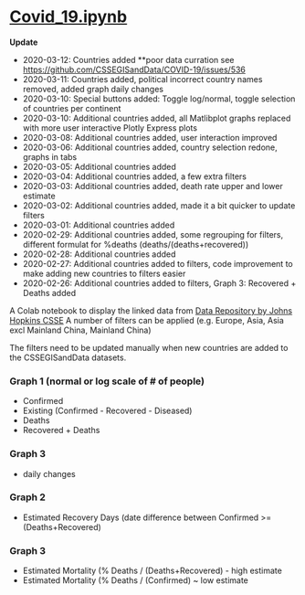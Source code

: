 

# [Covid_19.ipynb](https://github.com/flow4u/public/blob/master/Covid_19.ipynb)

**Update**
- 2020-03-12: Countries added **poor data curration see https://github.com/CSSEGISandData/COVID-19/issues/536
- 2020-03-11: Countries added, political incorrect country names removed, added graph daily changes
- 2020-03-10: Special buttons added: Toggle log/normal, toggle selection of countries per continent  
- 2020-03-10: Additional countries added, all Matlibplot graphs replaced with more user interactive Plotly Express plots
- 2020-03-08: Additional countries added, user interaction improved
- 2020-03-06: Additional countries added, country selection redone, graphs in tabs
- 2020-03-05: Additional countries added
- 2020-03-04: Additional countries added, a few extra filters
- 2020-03-03: Additional countries added, death rate upper and lower estimate
- 2020-03-02: Additional countries added, made it a bit quicker to update filters
- 2020-03-01: Additional countries added
- 2020-02-29: Additional countries added, some regrouping for filters, different formulat for %deaths (deaths/(deaths+recovered))
- 2020-02-28: Additional countries added
- 2020-02-27: Additional countries added to filters, code improvement to make adding new countries to filters easier
- 2020-02-26: Additional countries added to filters, Graph 3: Recovered + Deaths added

A Colab notebook to display the linked data from [Data Repository by Johns Hopkins CSSE](https://github.com/CSSEGISandData/COVID-19)
A number of filters can be applied (e.g. Europe, Asia, Asia excl Mainland China, Mainland China)

The filters need to be updated manually when new countries are added to the CSSEGISandData datasets.

### Graph 1 (normal or log scale of # of people)
- Confirmed
- Existing (Confirmed - Recovered - Diseased)
- Deaths
- Recovered + Deaths
### Graph 3
- daily changes
### Graph 2
- Estimated Recovery Days (date difference between Confirmed >= (Deaths+Recovered)
### Graph 3
- Estimated Mortality (% Deaths / (Deaths+Recovered) - high estimate
- Estimated Mortality (% Deaths / (Confirmed) ~ low estimate
